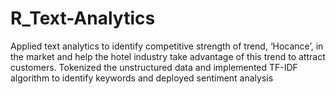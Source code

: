 # R_Text-Analytics
Applied text analytics to identify competitive strength of trend, ‘Hocance’, in the market and help the hotel industry take advantage of this trend to attract customers. Tokenized the unstructured data and implemented TF-IDF algorithm to identify keywords and deployed sentiment analysis
